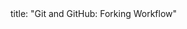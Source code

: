 <frontmatter>
title: "Git and GitHub: Forking Workflow"
</frontmatter>

<include src="unit-inPage-asFlat.md" boilerplate />
